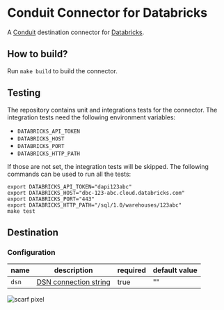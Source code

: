 # Conduit Connector for Databricks
A [Conduit](https://conduit.io) destination connector for [Databricks](https://www.databricks.com/).

## How to build?
Run `make build` to build the connector.

## Testing
The repository contains unit and integrations tests for the connector. The integration tests need the following 
environment variables:
* `DATABRICKS_API_TOKEN`
* `DATABRICKS_HOST`
* `DATABRICKS_PORT`
* `DATABRICKS_HTTP_PATH`

If those are not set, the integration tests will be skipped. The following commands can be used to run all the tests:
```shell
export DATABRICKS_API_TOKEN="dapi123abc"
export DATABRICKS_HOST="dbc-123-abc.cloud.databricks.com"
export DATABRICKS_PORT="443"
export DATABRICKS_HTTP_PATH="/sql/1.0/warehouses/123abc"
make test
```

## Destination

### Configuration

| name  | description                                                                                                            | required | default value |
|-------|------------------------------------------------------------------------------------------------------------------------|----------|---------------|
| `dsn` | [DSN connection string](https://docs.databricks.com/dev-tools/go-sql-driver.html#connect-with-a-dsn-connection-string) | true     | ""            |

![scarf pixel](https://static.scarf.sh/a.png?x-pxid=ebac069a-c2dc-45b5-aaf1-785790bd20c5)